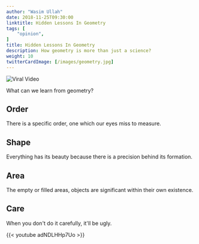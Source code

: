 ```yaml
---
author: "Wasim Ullah"
date: 2018-11-25T09:30:00
linktitle: Hidden Lessons In Geometry
tags: [
    "opinion",
]
title: Hidden Lessons In Geometry
description: How geometry is more than just a science?
weight: 10
twitterCardImage: [/images/geometry.jpg]
---
```


![Viral Video](/images/geometry.jpg)

What can we learn from geometry?

## Order
There is a specific order, one which our eyes miss to measure.

## Shape
Everything has its beauty because there is a precision behind its formation.

## Area
The empty or filled areas, objects are significant within their own existence.

## Care
When you don't do it carefully, it'll be ugly.


{{< youtube adNDLHHp7Uo >}}
